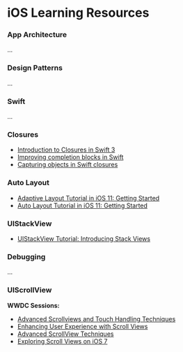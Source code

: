 # iOS Learning Resources


### App Architecture
...

### Design Patterns 
...

### Swift
... 

### Closures
* [Introduction to Closures in Swift 3](https://medium.com/ios-os-x-development/introduction-to-closures-in-swift-3-1d46dfaf8a20)
* [Improving completion blocks in Swift](https://medium.com/@amlcurran/improving-completion-blocks-in-swift-e270506ab48a)
* [Capturing objects in Swift closures](https://www.swiftbysundell.com/posts/capturing-objects-in-swift-closures)

### Auto Layout
* [Adaptive Layout Tutorial in iOS 11: Getting Started](https://www.raywenderlich.com/162311/adaptive-layout-tutorial-ios-11-getting-started)
* [Auto Layout Tutorial in iOS 11: Getting Started](https://www.raywenderlich.com/160527/auto-layout-tutorial-ios-11-getting-started)

### UIStackView
* [UIStackView Tutorial: Introducing Stack Views](https://www.raywenderlich.com/160646/uistackview-tutorial-introducing-stack-views-2)

### Debugging 
...

### UIScrollView

**WWDC Sessions:**
* [Advanced Scrollviews and Touch Handling Techniques](https://developer.apple.com/videos/play/wwdc2014/235/)
* [Enhancing User Experience with Scroll Views](https://developer.apple.com/videos/play/wwdc2012/223/)
* [Advanced ScrollView Techniques](https://developer.apple.com/videos/play/wwdc2011/104/)
* [Exploring Scroll Views on iOS 7](https://developer.apple.com/videos/play/wwdc2013/217/)

